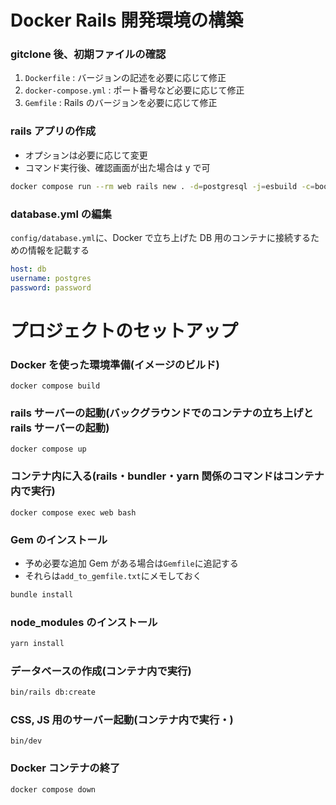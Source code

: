 # Docker Rails 開発環境の構築

### gitclone 後、初期ファイルの確認

1.  `Dockerfile` : バージョンの記述を必要に応じて修正
2.  `docker-compose.yml` : ポート番号など必要に応じて修正
3.  `Gemfile` : Rails のバージョンを必要に応じて修正

### rails アプリの作成

- オプションは必要に応じて変更
- コマンド実行後、確認画面が出た場合は y で可

```bash
docker compose run --rm web rails new . -d=postgresql -j=esbuild -c=bootstrap
```

### database.yml の編集

`config/database.yml`に、Docker で立ち上げた DB 用のコンテナに接続するための情報を記載する

```yml
host: db
username: postgres
password: password
```

# プロジェクトのセットアップ

### Docker を使った環境準備(イメージのビルド)

```
docker compose build
```

### rails サーバーの起動(バックグラウンドでのコンテナの立ち上げと rails サーバーの起動)

```
docker compose up
```

### コンテナ内に入る(rails・bundler・yarn 関係のコマンドはコンテナ内で実行)

```
docker compose exec web bash
```

### Gem のインストール

- 予め必要な追加 Gem がある場合は`Gemfile`に追記する
- それらは`add_to_gemfile.txt`にメモしておく

```bash
bundle install
```

### node_modules のインストール

```bash
yarn install
```

### データベースの作成(コンテナ内で実行)

```bash
bin/rails db:create
```

### CSS, JS 用のサーバー起動(コンテナ内で実行・)

```
bin/dev
```

### Docker コンテナの終了

```bash
docker compose down
```
